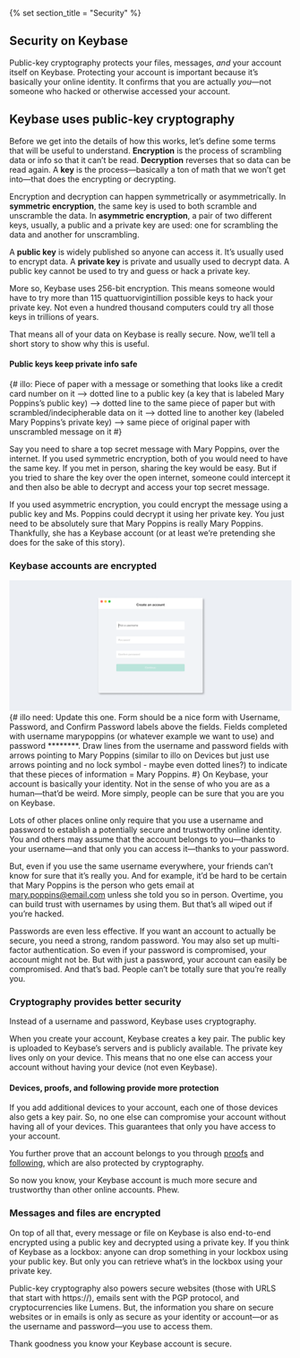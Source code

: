 {% set section_title = "Security" %}

## Security on Keybase
Public-key cryptography protects your files, messages, *and* your account itself on Keybase. Protecting your account is important because it’s basically your online identity. It confirms that you are actually *you*—not someone who hacked or otherwise accessed your account. 

## Keybase uses public-key cryptography
Before we get into the details of how this works, let’s define some terms that will be useful to understand. **Encryption** is the process of scrambling data or info so that it can’t be read. **Decryption** reverses that so data can be read again. A **key** is the process—basically a ton of math that we won’t get into—that does the encrypting or decrypting.

Encryption and decryption can happen symmetrically or asymmetrically. In **symmetric encryption**, the same key is used to both scramble and unscramble the data. In **asymmetric encryption**, a pair of two different keys, usually, a public and a private key are used: one for scrambling the data and another for unscrambling. 

A **public key** is widely published so anyone can access it. It’s usually used to encrypt data. A **private key** is private and usually used to decrypt data. A public key cannot be used to try and guess or hack a private key. 

More so, Keybase uses 256-bit encryption. This means someone would have to try more than 115 quattuorvigintillion possible keys to hack your private key. Not even a hundred thousand computers could try all those keys in trillions of years. 

That means all of your data on Keybase is really secure. Now, we’ll tell a short story to show why this is useful.

#### Public keys keep private info safe
{# illo: Piece of paper with a message or something that looks like a credit card number on it —> dotted line to a public key (a key that is labeled Mary Poppins’s public key) —> dotted line to the same piece of paper but with scrambled/indecipherable data on it —> dotted line to another key (labeled Mary Poppins’s private key) —>  same piece of original paper with unscrambled message on it #}

Say you need to share a top secret message with Mary Poppins,  over the internet. If you used symmetric encryption, both of you would need to have the same key. If you met in person, sharing the key would be easy. But if you tried to share the key over the open internet, someone could intercept it and then also be able to decrypt and access your top secret message. 

If you used asymmetric encryption, you could encrypt the message using a public key and Ms. Poppins could decrypt it using her private key. You just need to be absolutely sure that Mary Poppins is really Mary Poppins. Thankfully, she has a Keybase account (or at least we’re pretending she does for the sake of this story). 

### Keybase accounts are encrypted
![](/img/kb-signup.png)
{# illo need: Update this one. Form should be a nice form with Username, Password, and Confirm Password labels above the fields. Fields completed with username marypoppins (or whatever example we want to use) and password ********. Draw lines from the username and password fields with arrows pointing to Mary Poppins (similar to illo on Devices but just use arrows pointing and no lock symbol - maybe even dotted lines?) to indicate that these pieces of information = Mary Poppins. #}
On Keybase, your account is basically your identity. Not in the sense of who you are as a human—that’d be weird. More simply, people can be sure that you are you on Keybase.

Lots of other places online only require that you use a username and password to establish a potentially secure and trustworthy online identity. You and others may assume that the account belongs to you—thanks to your username—and that only you can access it—thanks to your password.

But, even if you use the same username everywhere, your friends can’t know for sure that it’s really you. And for example, it’d be hard to be certain that Mary Poppins is the person who gets email at mary.poppins@email.com unless she told you so in person. Overtime, you can build trust with usernames by using them. But that’s all wiped out if you’re hacked. 

Passwords are even less effective. If you want an account to actually be secure, you need a strong, random password. You may also set up multi-factor authentication. So even if your password is compromised, your account might not be. But with just a password, your account can easily be compromised. And that’s bad. People can’t be totally sure that you’re really you.

### Cryptography provides better security
Instead of a username and password, Keybase uses cryptography. 

When you create your account, Keybase creates a key pair. The public key is uploaded to Keybase’s servers and is publicly available. The private key lives only on your device. This means that no one else can access your account without having your device (not even Keybase). 

#### Devices, proofs, and following provide more protection
If you add additional devices to your account, each one of those devices also gets a key pair. So, no one else can compromise your account without having all of your devices. This guarantees that only you have access to your account. 

You further prove that an account belongs to you through [proofs](/account/proofs) and [following](/account/following), which are also protected by cryptography. 

So now you know, your Keybase account is much more secure and trustworthy than other online accounts. Phew.

### Messages and files are encrypted
On top of all that, every message or file on Keybase is also end-to-end encrypted using a public key and decrypted using a private key. If you think of Keybase as a lockbox: anyone can drop something in your lockbox using your public key. But only you can retrieve what’s in the lockbox using your private key. 

Public-key cryptography also powers secure websites (those with URLS that start with https://), emails sent with the PGP protocol, and cryptocurrencies like Lumens. But, the information you share on secure websites or in emails is only as secure as your identity or account—or as the username and password—you use to access them. 

Thank goodness you know your Keybase account is secure.